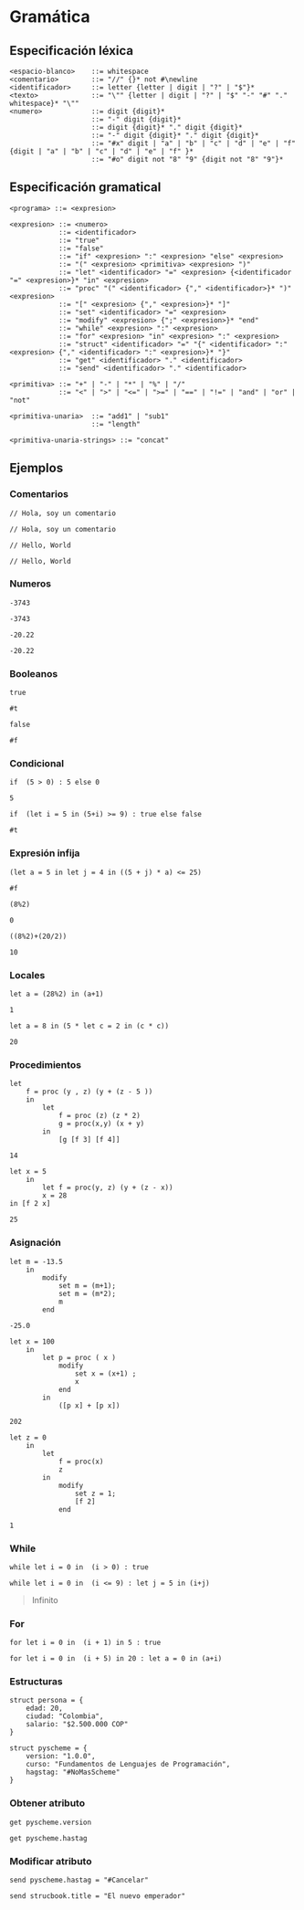 # Gramática

## Especificación léxica

```BNF
<espacio-blanco>    ::= whitespace
<comentario>        ::= "//" {}* not #\newline
<identificador>     ::= letter {letter | digit | "?" | "$"}*
<texto>             ::= "\"" {letter | digit | "?" | "$" "-" "#" "." whitespace}* "\""
<numero>            ::= digit {digit}*
                    ::= "-" digit {digit}*
                    ::= digit {digit}* "." digit {digit}*
                    ::= "-" digit {digit}* "." digit {digit}*
                    ::= "#x" digit | "a" | "b" | "c" | "d" | "e" | "f"  {digit | "a" | "b" | "c" | "d" | "e" | "f" }*
                    ::= "#o" digit not "8" "9" {digit not "8" "9"}*
```

## Especificación gramatical

```BNF
<programa> ::= <expresion>

<expresion> ::= <numero>
            ::= <identificador>
            ::= "true"
            ::= "false"
            ::= "if" <expresion> ":" <expresion> "else" <expresion>
            ::= "(" <expresion> <primitiva> <expresion> ")"
            ::= "let" <identificador> "=" <expresion> {<identificador "=" <expresion>}* "in" <expresion>
            ::= "proc" "(" <identificador> {"," <identificador>}* ")" <expresion>
            ::= "[" <expresion> {"," <expresion>}* "]"
            ::= "set" <identificador> "=" <expresion>
            ::= "modify" <expresion> {";" <expresion>}* "end"
            ::= "while" <expresion> ":" <expresion>
            ::= "for" <expresion> "in" <expresion> ":" <expresion>
            ::= "struct" <identificador> "=" "{" <identificador> ":" <expresion> {"," <identificador> ":" <expresion>}* "}"
            ::= "get" <identificador> "." <identificador>
            ::= "send" <identificador> "." <identificador>

<primitiva> ::= "+" | "-" | "*" | "%" | "/"
            ::= "<" | ">" | "<=" | ">=" | "==" | "!=" | "and" | "or" | "not"

<primitiva-unaria>  ::= "add1" | "sub1"
                    ::= "length"

<primitiva-unaria-strings> ::= "concat" 
```

## Ejemplos

### Comentarios

```pyscheme
// Hola, soy un comentario
```

`// Hola, soy un comentario`

```pyscheme
// Hello, World
```

`// Hello, World`

### Numeros

```pyscheme
-3743
```

`-3743`

```pyscheme
-20.22
```

`-20.22`

### Booleanos

```pyscheme
true
```

`#t`

```pyscheme
false
```

`#f`

### Condicional

```pyscheme
if  (5 > 0) : 5 else 0
```

`5`

```pyscheme
if  (let i = 5 in (5+i) >= 9) : true else false
```

`#t`

### Expresión infija

```pyscheme
(let a = 5 in let j = 4 in ((5 + j) * a) <= 25)
```

`#f`

```pyscheme
(8%2)
```

`0`

```pyscheme
((8%2)+(20/2))
```

`10`

### Locales

```pyscheme
let a = (28%2) in (a+1)
```

`1`

```pyscheme
let a = 8 in (5 * let c = 2 in (c * c))
```

`20`

### Procedimientos

```pyscheme
let
    f = proc (y , z) (y + (z - 5 ))
    in
        let
            f = proc (z) (z * 2)
            g = proc(x,y) (x + y)
        in
            [g [f 3] [f 4]]
```

`14`

```pyscheme
let x = 5
    in
        let f = proc(y, z) (y + (z - x))
        x = 28
in [f 2 x]
```

`25`

### Asignación

```pyscheme
let m = -13.5
    in
        modify
            set m = (m+1);
            set m = (m*2);
            m
        end
```

`-25.0`

```pyscheme
let x = 100
    in
        let p = proc ( x )
            modify
                set x = (x+1) ;
                x
            end
        in
            ([p x] + [p x])
```

`202`

```pyscheme
let z = 0
    in
        let
            f = proc(x)
            z
        in
            modify
                set z = 1;
                [f 2]
            end
```

`1`

### While

```pyscheme
while let i = 0 in  (i > 0) : true
```

```pyscheme
while let i = 0 in  (i <= 9) : let j = 5 in (i+j)
```

> Infinito

### For

```pyscheme
for let i = 0 in  (i + 1) in 5 : true
```

```pyscheme
for let i = 0 in  (i + 5) in 20 : let a = 0 in (a+i)
```

### Estructuras

```pyscheme
struct persona = {
    edad: 20,
    ciudad: "Colombia",
    salario: "$2.500.000 COP"
}
```

```pyscheme
struct pyscheme = {
    version: "1.0.0",
    curso: "Fundamentos de Lenguajes de Programación",
    hagstag: "#NoMasScheme"
}
```

### Obtener atributo

```pyscheme
get pyscheme.version
```

```pyscheme
get pyscheme.hastag
```

### Modificar atributo

```pyscheme
send pyscheme.hastag = "#Cancelar"
```

```pyscheme
send strucbook.title = "El nuevo emperador"
```
